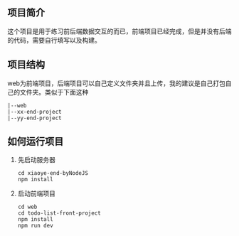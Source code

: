 ## 项目简介
这个项目是用于练习前后端数据交互的而已，前端项目已经完成，但是并没有后端的代码，需要自行填写以及构建。

## 项目结构
web为前端项目，后端项目可以自己定义文件夹并且上传，我的建议是自己打包自己的文件夹。类似于下面这种
```shell
|--web
|--xx-end-project
|--yy-end-project
```

## 如何运行项目
1. 先启动服务器
    ```shell
    cd xiaoye-end-byNodeJS
    npm install
    ```
2. 启动前端项目
   ```shell
   cd web
   cd todo-list-front-project
   npm install
   npm run dev
   ```
